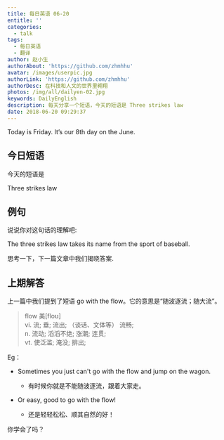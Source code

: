 ```yaml
---
title: 每日英语 06-20
entitle: ''
categories:
  - talk
tags:
  - 每日英语
  - 翻译
author: 赵小生
authorAbout: 'https://github.com/zhmhhu'
avatar: /images/userpic.jpg
authorLink: 'https://github.com/zhmhhu'
authorDesc: 在科技和人文的世界里翱翔
photos: /img/all/dailyen-02.jpg
keywords: DailyEnglish
description: 每天分享一个短语，今天的短语是 Three strikes law
date: 2018-06-20 09:29:37
---
```


Today is Friday. It’s our 8th day on the June.

## 今日短语

今天的短语是

Three strikes law

## 例句

说说你对这句话的理解吧:

The three strikes law takes its name from the sport of baseball.

思考一下，下一篇文章中我们揭晓答案.

## 上期解答

上一篇中我们提到了短语 go with the flow。它的意思是“随波逐流；随大流”。

>flow      美[floʊ]    
vi.    流; 垂; 流出; （谈话、文体等） 流畅;    
n.    流动; 滔滔不绝; 涨潮; 连贯;    
vt.    使泛滥; 淹没; 排出; 

Eg：
-  Sometimes you just can't go with the flow and jump on the wagon. 
   -  有时候你就是不能随波逐流，跟着大家走。

-  Or easy, good to go with the flow! 
   -  还是轻轻松松、顺其自然的好！

你学会了吗？
